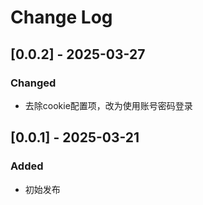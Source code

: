 # Change Log

<!-- All notable changes to the "yapi-to-zod" extension will be documented in this file.

Check [Keep a Changelog](http://keepachangelog.com/) for recommendations on how to structure this file. -->

## [0.0.2] - 2025-03-27

### Changed

- 去除cookie配置项，改为使用账号密码登录

## [0.0.1] - 2025-03-21

### Added

- 初始发布
